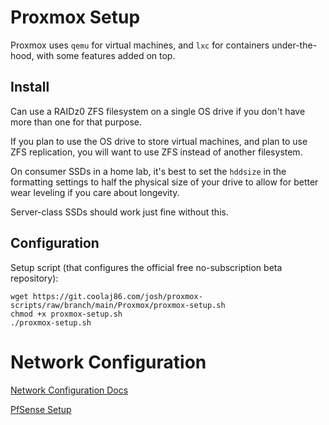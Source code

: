 # Proxmox Setup

Proxmox uses `qemu` for virtual machines, and `lxc` for containers under-the-hood, with some features added on top.

## Install

Can use a RAIDz0 ZFS filesystem on a single OS drive if you don't have more than one for that purpose.

If you plan to use the OS drive to store virtual machines, and plan to use ZFS replication, you will want to use ZFS instead of another filesystem.

On consumer SSDs in a home lab, it's best to set the `hddsize` in the formatting settings to half the physical size of your drive to allow for better wear leveling if you care about longevity.

Server-class SSDs should work just fine without this.

## Configuration

Setup script (that configures the official free no-subscription beta repository):

```
wget https://git.coolaj86.com/josh/proxmox-scripts/raw/branch/main/Proxmox/proxmox-setup.sh
chmod +x proxmox-setup.sh
./proxmox-setup.sh
```

# Network Configuration
[Network Configuration Docs](network-configuration.md)

[PfSense Setup](https://github.com/mathwhiz1212/proxmox-notes/blob/main/PfSense.md)
